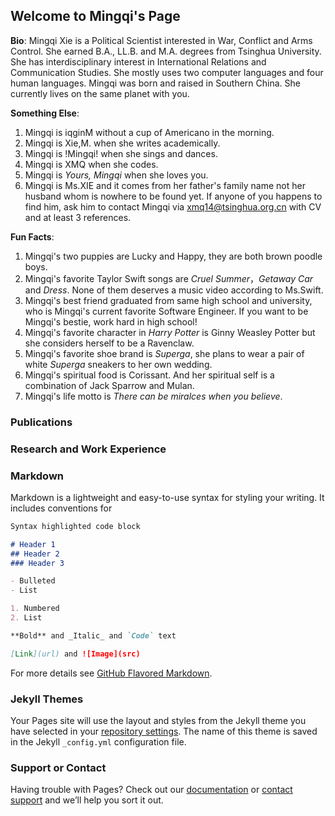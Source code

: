 ## Welcome to Mingqi's Page

**Bio**: Mingqi Xie is a Political Scientist interested in War, Conflict and Arms Control. She earned B.A., LL.B. and M.A. degrees from Tsinghua University. She has interdisciplinary interest in International Relations and Communication Studies. She mostly uses two computer languages and four human languages. Mingqi was born and raised in Southern China. She currently lives on the same planet with you.

**Something Else**: 
1. Mingqi is iqginM without a cup of Americano in the morning. 
2. Mingqi is Xie,M. when she writes academically. 
3. Mingqi is !Mingqi! when she sings and dances. 
4. Mingqi is XMQ when she codes. 
5. Mingqi is *Yours, Mingqi* when she loves you. 
6. Mingqi is Ms.XIE and it comes from her father's family name not her husband whom is nowhere to be found yet. If anyone of you happens to find him, ask him to contact Mingqi via [xmq14@tsinghua.org.cn](xmq14@tsinghua.org.cn) with CV and at least 3 references.

**Fun Facts**: 
1. Mingqi's two puppies are Lucky and Happy, they are both brown poodle boys.
2. Mingqi's favorite Taylor Swift songs are *Cruel Summer*，*Getaway Car* and *Dress*. None of them deserves a music video according to Ms.Swift. 
3. Mingqi's best friend graduated from same high school and university, who is Mingqi's current favorite Software Engineer. If you want to be Mingqi's bestie, work hard in high school! 
4. Mingqi's favorite character in *Harry Potter* is Ginny Weasley Potter but she considers herself to be a Ravenclaw. 
5. Mingqi's favorite shoe brand is *Superga*, she plans to wear a pair of white *Superga* sneakers to her own wedding.
6. Mingqi's spiritual food is Corissant. And her spiritual self is a combination of Jack Sparrow and Mulan.
7. Mingqi's life motto is *There can be miralces when you believe*.

### Publications

### Research and Work Experience

###

### Markdown

Markdown is a lightweight and easy-to-use syntax for styling your writing. It includes conventions for

```markdown
Syntax highlighted code block

# Header 1
## Header 2
### Header 3

- Bulleted
- List

1. Numbered
2. List

**Bold** and _Italic_ and `Code` text

[Link](url) and ![Image](src)
```

For more details see [GitHub Flavored Markdown](https://guides.github.com/features/mastering-markdown/).

### Jekyll Themes

Your Pages site will use the layout and styles from the Jekyll theme you have selected in your [repository settings](https://github.com/mingqi2014/mingqi2014.github.io/settings). The name of this theme is saved in the Jekyll `_config.yml` configuration file.

### Support or Contact

Having trouble with Pages? Check out our [documentation](https://docs.github.com/categories/github-pages-basics/) or [contact support](https://github.com/contact) and we’ll help you sort it out.
